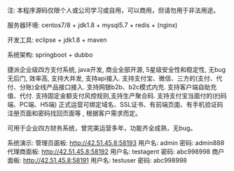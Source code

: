 注: 本程序源码仅限个人或公司学习或自用，可以商用，但请勿用于非法用途。

服务器环境: centos7/8 + jdk1.8 + mysql5.7 + redis + (nginx)

开发工具: eclipse + jdk1.8 + maven

系统架构: springboot + dubbo

捷派企业级四方支付系统, java开发, 商业全部开源, 5星级安全性和稳定性, 无bug无后门, 效率高, 支持大并发, 支持api接入.
支持支付宝、微信、三方的(支付、代付、分账)全线产品接口接入.
支持网银b2b、b2c模式内充. 支持客户端自助充值、代付.
支持固定金额支付风控规则,支持生产聚合码.
支持支付宝当面付的(扫码端、PC端、H5端)
正式运营可绑定域名、SSL证书、有前端页面、有手机验证码注册页面和密码找回页面等 , 根据客户需求而定。

可用于企业四方财务系统，曾完美运营多年，功能齐全成熟，无bug。

系统演示:
         管理员面板: http://42.51.45.8:58193   用户名: admin         密码: admin888
         代理商面板: http://42.51.45.8:58192   用户名: testagent    密码: abc998998
         商户面板:    http://42.51.45.8:58191   用户名: testuser       密码: abc998998